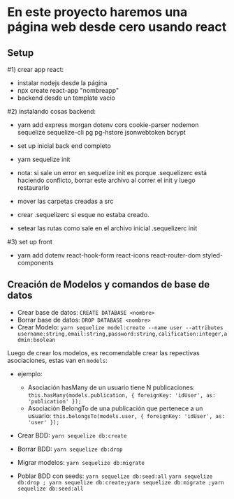 # En este proyecto haremos una página web desde cero usando react

## Setup

#1) crear app react:

- instalar nodejs desde la página
- npx create react-app "nombreapp"
- backend desde un template vacío

#2) instalando cosas backend:

- yarn add express morgan dotenv cors cookie-parser nodemon sequelize sequelize-cli pg pg-hstore jsonwebtoken bcrypt

- set up inicial back end completo
- yarn sequelize init
- nota: si sale un error en sequelize init es porque .sequelizerc está haciendo conflicto, borrar este archivo al correr el init y luego restaurarlo
- mover las carpetas creadas a src
- crear .sequelizerc si esque no estaba creado.
- setear las rutas como sale en el archivo inicial .sequelizerc init

#3) set up front

- yarn add dotenv react-hook-form react-icons react-router-dom styled-components

## Creación de Modelos y comandos de base de datos

- Crear base de datos: `CREATE DATABASE <nombre>`
- Borrar base de datos: `DROP DATABASE <nombre>`
- Crear Modelo:
  `yarn sequelize model:create --name user --attributes username:string,email:string,password:string,calification:integer,admin:boolean`

Luego de crear los modelos, es recomendable crear las repectivas asociaciones, estas van en `models`:

- ejemplo:
  <br>

  - Asociación hasMany de un usuario tiene N publicaciones:
    `this.hasMany(models.publication, { foreignKey: 'idUser', as: 'publication' });`
    <br>
  - Asociación BelongTo de una publicación que pertenece a un usuario:
    `this.belongsTo(models.user, { foreignKey: 'idUser', as: 'user' });`
    <br>

- Crear BDD: `yarn sequelize db:create`
- Borrar BDD: `yarn sequelize db:drop`
- Migrar modelos: `yarn sequelize db:migrate`
- Poblar BDD con seeds: `yarn sequelize db:seed:all`
`yarn sequelize db:drop ; yarn sequelize db:create;yarn sequelize db:migrate ;yarn sequelize db:seed:all`